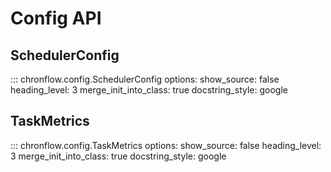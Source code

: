 # Config API

## SchedulerConfig

::: chronflow.config.SchedulerConfig
    options:
      show_source: false
      heading_level: 3
      merge_init_into_class: true
      docstring_style: google

## TaskMetrics

::: chronflow.config.TaskMetrics
    options:
      show_source: false
      heading_level: 3
      merge_init_into_class: true
      docstring_style: google
